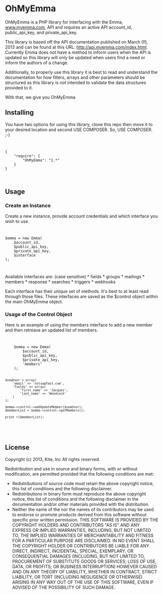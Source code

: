 OhMyEmma
========

OhMyEmma is a PHP library for interfacing with the Emma, www.myemma.com, API and
requires an active API account_id, public_api_key, and private_api_key.

This library is based off the API documentation published on March 05, 2013 and
can be found at this URL: http://api.myemma.com/index.html. Currently Emma does
not have a method to inform users when the API is updated so this library will
only be updated when users find a need or inform the authors of a change. 

Additionally, to properly use this library it is best to read and understand
the documentation for how filters, arrays and other parameters should be 
structured as this library is not intended to validate the data structures 
provided to it. 

With that, we give you OhMyEmma

## Installing ##

You have two options for using this library, clone this repo then move it to your 
desired location and second USE COMPOSER. So, USE COMPOSER. ;-)

<code>
<pre>
{
    "require": {
        "OhMyEmma": "1.*"
    }
}
</pre>
</code>

## Usage ##

### Create an Instance ###

Create a new instance, provide account credentials and which interface 
you wish to use. 
<code>
<pre>
$emma = new Emma(
    $account_id,
    $public_api_key,
    $private_api_key,
    $interface
);
</pre>
</code>
Available interfaces are: (case sensitive)
* fields
* groups
* mailings
* members
* response
* searches
* triggers
* webhooks

Each interface has their unique set of methods. It's best to at least read 
through those files. These interfaces are saved as the $control object within
the main OhMyEmma object. 

### Usage of the Control Object ###

Here is an example of using the members interface to add a new member and then 
retreave an updated list of members. 

<code>
<pre>
    $emma = new Emma(
        $account_id,
        $public_api_key,
        $private_api_key,
        'members'
    );

    $newUser = array(
        'email' => 'notso@fast.com',
        'fields' => array(
            'first_name' => 'Jacques',
            'last_name' => 'Woodcock'
        )
    );

    $emma->control->addUpdateMember($newUser);
    $memberList = $emma->control->getMembers();

    print_r($memberList);
</pre>
</code>

## License ##

Copyright (c) 2013, Kite, Inc All rights reserved.

Redistribution and use in source and binary forms, with or without modification, are permitted provided that the following conditions are met:

* Redistributions of source code must retain the above copyright notice, this list of conditions and the following disclaimer.
* Redistributions in binary form must reproduce the above copyright notice, this list of conditions and the following disclaimer in the documentation and/or other materials provided with the distribution.
* Neither the name of the nor the names of its contributors may be used to endorse or promote products derived from this software without specific prior written permission.
THIS SOFTWARE IS PROVIDED BY THE COPYRIGHT HOLDERS AND CONTRIBUTORS "AS IS" AND ANY EXPRESS OR IMPLIED WARRANTIES, INCLUDING, BUT NOT LIMITED TO, THE IMPLIED WARRANTIES OF MERCHANTABILITY AND FITNESS FOR A PARTICULAR PURPOSE ARE DISCLAIMED. IN NO EVENT SHALL THE COPYRIGHT HOLDER OR CONTRIBUTORS BE LIABLE FOR ANY DIRECT, INDIRECT, INCIDENTAL, SPECIAL, EXEMPLARY, OR CONSEQUENTIAL DAMAGES (INCLUDING, BUT NOT LIMITED TO, PROCUREMENT OF SUBSTITUTE GOODS OR SERVICES; LOSS OF USE, DATA, OR PROFITS; OR BUSINESS INTERRUPTION) HOWEVER CAUSED AND ON ANY THEORY OF LIABILITY, WHETHER IN CONTRACT, STRICT LIABILITY, OR TORT (INCLUDING NEGLIGENCE OR OTHERWISE) ARISING IN ANY WAY OUT OF THE USE OF THIS SOFTWARE, EVEN IF ADVISED OF THE POSSIBILITY OF SUCH DAMAGE.
